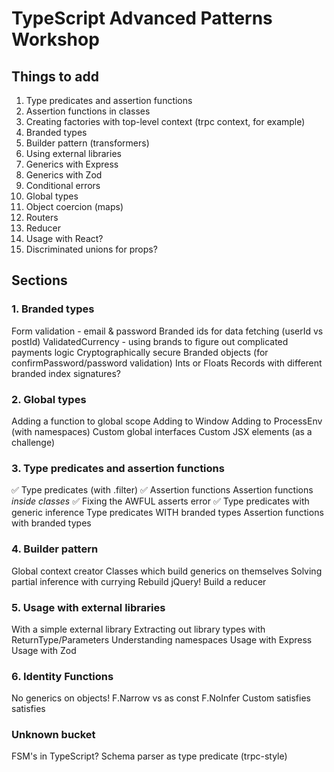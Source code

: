 # TypeScript Advanced Patterns Workshop

## Things to add

1. Type predicates and assertion functions
1. Assertion functions in classes
1. Creating factories with top-level context (trpc context, for example)
1. Branded types
1. Builder pattern (transformers)
1. Using external libraries
1. Generics with Express
1. Generics with Zod
1. Conditional errors
1. Global types
1. Object coercion (maps)
1. Routers
1. Reducer
1. Usage with React?
1. Discriminated unions for props?

## Sections

### 1. Branded types

Form validation - email & password
Branded ids for data fetching (userId vs postId)
ValidatedCurrency - using brands to figure out complicated payments logic
Cryptographically secure
Branded objects (for confirmPassword/password validation)
Ints or Floats
Records with different branded index signatures?

### 2. Global types

Adding a function to global scope
Adding to Window
Adding to ProcessEnv (with namespaces)
Custom global interfaces
Custom JSX elements (as a challenge)

### 3. Type predicates and assertion functions

✅ Type predicates (with .filter)
✅ Assertion functions
Assertion functions _inside classes_
✅ Fixing the AWFUL asserts error
✅ Type predicates with generic inference
Type predicates WITH branded types
Assertion functions with branded types

### 4. Builder pattern

Global context creator
Classes which build generics on themselves
Solving partial inference with currying
Rebuild jQuery!
Build a reducer

### 5. Usage with external libraries

With a simple external library
Extracting out library types with ReturnType/Parameters
Understanding namespaces
Usage with Express
Usage with Zod

### 6. Identity Functions

No generics on objects!
F.Narrow vs as const
F.NoInfer
Custom satisfies
satisfies

### Unknown bucket

FSM's in TypeScript?
Schema parser as type predicate (trpc-style)
